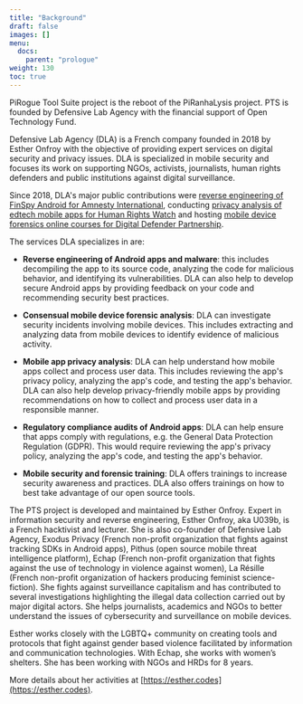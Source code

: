```yaml
---
title: "Background"
draft: false
images: []
menu:
  docs:
    parent: "prologue"
weight: 130
toc: true
---
```


PiRogue Tool Suite project is the reboot of the PiRanhaLysis project. PTS is founded by Defensive Lab Agency with the financial support of Open Technology Fund. 

Defensive Lab Agency (DLA) is a French company founded in 2018 by Esther Onfroy with the objective of providing expert services on digital security and privacy issues. DLA is specialized in mobile security and focuses its work on supporting NGOs, activists, journalists, human rights defenders and public institutions against digital surveillance.

Since 2018, DLA's major public contributions were [reverse engineering of FinSpy Android for Amnesty International](https://defensive-lab.agency/blog/2020/09/finspy-android/), conducting [privacy analysis of edtech mobile apps for Human Rights Watch](https://www.hrw.org/report/2022/05/25/how-dare-they-peep-my-private-life/childrens-rights-violations-governments) and hosting [mobile device forensics online courses for Digital Defender Partnership](https://www.digitaldefenders.org/introduction-to-forensics-of-mobile-devices-identification-of-spyware-and-documentation-of-digital-threats-with-a-human-rights-and-gender-perspective/).

The services DLA specializes in are:

* **Reverse engineering of Android apps and malware**: this includes decompiling the app to its source code, analyzing the code for malicious behavior, and identifying its vulnerabilities. DLA can also help to develop secure Android apps by providing feedback on your code and recommending security best practices.

* **Consensual mobile device forensic analysis**: DLA can investigate security incidents involving mobile devices. This includes extracting and analyzing data from mobile devices to identify evidence of malicious activity.

* **Mobile app privacy analysis**: DLA can help understand how mobile apps collect and process user data. This includes reviewing the app's privacy policy, analyzing the app's code, and testing the app's behavior. DLA can also help develop privacy-friendly mobile apps by providing recommendations on how to collect and process user data in a responsible manner.

* **Regulatory compliance audits of Android apps**: DLA can help ensure that apps comply with regulations, e.g. the General Data Protection Regulation (GDPR). This would require reviewing the app's privacy policy, analyzing the app's code, and testing the app's behavior.

* **Mobile security and forensic training**: DLA offers trainings to increase security awareness and practices. DLA also offers trainings on how to best take advantage of our open source tools.

The PTS project is developed and maintained by Esther Onfroy. Expert in information security and reverse engineering, Esther Onfroy, aka U039b, is a French hacktivist and lecturer. She is also co-founder of Defensive Lab Agency, Exodus Privacy (French non-profit organization that fights against tracking SDKs in Android apps), Pithus (open source mobile threat intelligence platform), Echap (French non-profit organization that fights against the use of technology in violence against women), La Résille (French non-profit organization of hackers producing feminist science-fiction). She fights against surveillance capitalism and has contributed to several investigations highlighting the illegal data collection carried out by major digital actors. She helps journalists, academics and NGOs to better understand the issues of cybersecurity and surveillance on mobile devices.

Esther works closely with the LGBTQ+ community on creating tools and protocols that fight against gender based violence facilitated by information and communication technologies. With Echap, she works with women’s shelters. She has been working with NGOs and HRDs for 8 years.

More details about her activities at [https://esther.codes](https://esther.codes).
